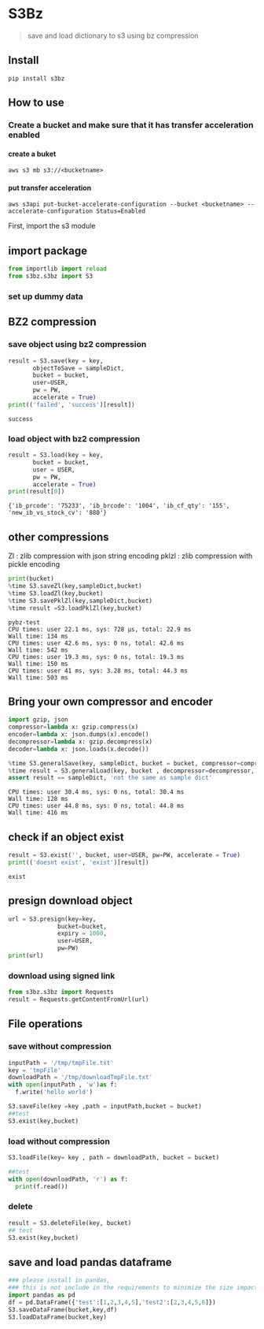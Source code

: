 # S3Bz
> save and load dictionary to s3 using bz compression


## Install

`pip install s3bz`

## How to use

### Create a bucket and make sure that it has transfer acceleration enabled
#### create a buket
`aws s3 mb s3://<bucketname>`
#### put transfer acceleration
`aws s3api put-bucket-accelerate-configuration --bucket <bucketname> --accelerate-configuration Status=Enabled`

First, import the s3 module

## import package

```python
from importlib import reload
from s3bz.s3bz import S3
```

### set up dummy data

## BZ2 compression

### save object using bz2 compression

```python
result = S3.save(key = key, 
       objectToSave = sampleDict,
       bucket = bucket,
       user=USER,
       pw = PW,
       accelerate = True)
print(('failed', 'success')[result])
```

    success


### load object with bz2 compression

```python
result = S3.load(key = key,
       bucket = bucket,
       user = USER,
       pw = PW,
       accelerate = True)
print(result[0])
```

    {'ib_prcode': '75233', 'ib_brcode': '1004', 'ib_cf_qty': '155', 'new_ib_vs_stock_cv': '880'}


## other compressions
Zl : zlib compression with json string encoding
pklzl : zlib compression with pickle encoding

```python
print(bucket)
%time S3.saveZl(key,sampleDict,bucket)
%time S3.loadZl(key,bucket)
%time S3.savePklZl(key,sampleDict,bucket)
%time result =S3.loadPklZl(key,bucket)
```

    pybz-test
    CPU times: user 22.1 ms, sys: 728 µs, total: 22.9 ms
    Wall time: 134 ms
    CPU times: user 42.6 ms, sys: 0 ns, total: 42.6 ms
    Wall time: 542 ms
    CPU times: user 19.3 ms, sys: 0 ns, total: 19.3 ms
    Wall time: 150 ms
    CPU times: user 41 ms, sys: 3.28 ms, total: 44.3 ms
    Wall time: 503 ms


## Bring your own compressor and encoder

```python
import gzip, json
compressor=lambda x: gzip.compress(x)
encoder=lambda x: json.dumps(x).encode()
decompressor=lambda x: gzip.decompress(x)
decoder=lambda x: json.loads(x.decode())

%time S3.generalSave(key, sampleDict, bucket = bucket, compressor=compressor, encoder=encoder )
%time result = S3.generalLoad(key, bucket , decompressor=decompressor, decoder=decoder)
assert result == sampleDict, 'not the same as sample dict'
```

    CPU times: user 30.4 ms, sys: 0 ns, total: 30.4 ms
    Wall time: 128 ms
    CPU times: user 44.8 ms, sys: 0 ns, total: 44.8 ms
    Wall time: 416 ms


## check if an object exist

```python
result = S3.exist('', bucket, user=USER, pw=PW, accelerate = True)
print(('doesnt exist', 'exist')[result])
```

    exist


## presign download object

```python
url = S3.presign(key=key,
              bucket=bucket,
              expiry = 1000,
              user=USER,
              pw=PW)
print(url)
```

### download using signed link

```python
from s3bz.s3bz import Requests
result = Requests.getContentFromUrl(url)
```

## File operations

### save without compression

```python
inputPath = '/tmp/tmpFile.txt'
key = 'tmpFile'
downloadPath = '/tmp/downloadTmpFile.txt'
with open(inputPath , 'w')as f:
  f.write('hello world')
```

```python
S3.saveFile(key =key ,path = inputPath,bucket = bucket)
##test
S3.exist(key,bucket)
```

### load without compression

```python
S3.loadFile(key= key , path = downloadPath, bucket = bucket)
```

```python
##test
with open(downloadPath, 'r') as f:
  print(f.read())
```

### delete

```python
result = S3.deleteFile(key, bucket)
## test
S3.exist(key,bucket)
```

## save and load pandas dataframe

```python
### please install in pandas, 
### this is not include in the requirements to minimize the size impact
import pandas as pd
df = pd.DataFrame({'test':[1,2,3,4,5],'test2':[2,3,4,5,6]})
S3.saveDataFrame(bucket,key,df)
S3.loadDataFrame(bucket,key)
```
